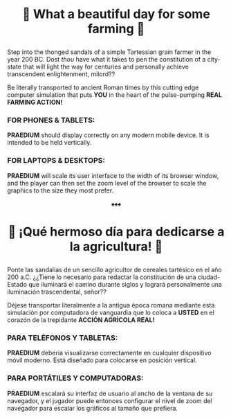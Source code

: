 # <p align="center">🍇 What a beautiful day for some farming 🌾</p>

Step into the thonged sandals of a simple Tartessian grain farmer in the year 200 BC. Dost _thou_ have what it takes to pen the constitution of a city-state that will light the way for centuries and personally achieve transcendent enlightenment, milord??

Be literally transported to ancient Roman times by this cutting edge computer simulation that puts **YOU** in the heart of the pulse-pumping **REAL FARMING ACTION!**

### FOR PHONES & TABLETS:
**PRAEDIUM** should display correctly on any modern mobile device. It is intended to be held vertically.

### FOR LAPTOPS & DESKTOPS:
**PRAEDIUM** will scale its user interface to the width of its browser window, and the player can then set the zoom level of the browser to scale the graphics to the size they most prefer.

<p align="center">♠♠♠</p>

# <p align="center">🍇 ¡Qué hermoso día para dedicarse a la agricultura! 🌾</p>
Ponte las sandalias de un sencillo agricultor de cereales tartésico en el año 200 a.C. ¿¿Tiene lo necesario para redactar la constitución de una ciudad-Estado que iluminará el camino durante siglos y logrará personalmente una iluminación trascendental, señor??

Déjese transportar literalmente a la antigua época romana mediante esta simulación por computadora de vanguardia que lo coloca a **USTED** en el corazón de la trepidante **ACCIÓN AGRÍCOLA REAL!**


### PARA TELÉFONOS Y TABLETAS:
**PRAEDIUM** debería visualizarse correctamente en cualquier dispositivo móvil moderno. Está diseñado para colocarse en posición vertical.

### PARA PORTÁTILES Y COMPUTADORAS:
**PRAEDIUM** escalará su interfaz de usuario al ancho de la ventana de su navegador, y el jugador puede entonces configurar el nivel de zoom del navegador para escalar los gráficos al tamaño que prefiera.
